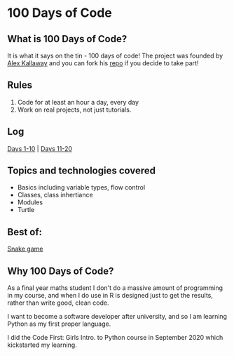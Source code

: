 # 100 Days of Code

## What is 100 Days of Code?
It is what it says on the tin - 100 days of code! The project was founded by [Alex Kallaway](https://twitter.com/ka11away)
and you can fork his [repo](https://github.com/kallaway/100-days-of-code) if you decide to take part!


## Rules
1. Code for at least an hour a day, every day
2. Work on real projects, not just tutorials.

## Log 
[Days 1-10](log/days1-10.md) | [Days 11-20](log/days11-20.md)

## Topics and technologies covered
* Basics including variable types, flow control
* Classes, class inhertiance
* Modules
* Turtle


## Best of: 
[Snake game](https://github.com/bethpritchard/100-Days-Of-Code/blob/main/log/days11-20.md)

## Why 100 Days of Code?

As a final year maths student I don't do a massive amount of programming in my course, and when I do use in R is designed just to get the results, rather than write good, clean code. 

I want to become a software developer after university, and so I am learning Python as my first proper language. 

I did the Code First: Girls Intro. to Python course in September 2020 which kickstarted my learning. 


